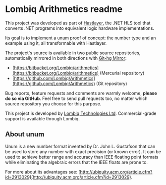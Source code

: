 ﻿# Lombiq Arithmetics readme



This project was developed as part of [Hastlayer](https://hastlayer.com/), the .NET HLS tool that converts .NET programs into equivalent logic hardware implementations.

Its goal is to implement a [unum](http://www.johngustafson.net/unums.html) proof of concept: the number type and an example using it, all transformable with Hastlayer.

The project's source is available in two public source repositories, automatically mirrored in both directions with [Git-hg Mirror](https://githgmirror.com):

- [https://bitbucket.org/Lombiq/arithmetics](https://bitbucket.org/Lombiq/arithmetics) (Mercurial repository)
- [https://github.com/Lombiq/Arithmetics](https://github.com/Lombiq/Arithmetics) (Git repository)

Bug reports, feature requests and comments are warmly welcome, **please do so via GitHub**. Feel free to send pull requests too, no matter which source repository you choose for this purpose.

This project is developed by [Lombiq Technologies Ltd](https://lombiq.com/). Commercial-grade support is available through Lombiq.


## About unum

Unum is a new number format invented by Dr. John L. Gustafson that can be used to store any number with exact precision (or known error). It can be used to achieve better range and accuracy than IEEE floating point formats while eliminating the algebraic errors that the IEEE floats are prone to.

For more about its advantages see: [http://ubiquity.acm.org/article.cfm?id=2913029](http://ubiquity.acm.org/article.cfm?id=2913029).
